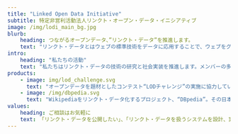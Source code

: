 ```yaml
---
title: "Linked Open Data Initiative"
subtitle: 特定非営利活動法人リンクト・オープン・データ・イニシアティブ
image: /img/lodi_main_bg.jpg
blurb:
    heading: つながるオープンデータ、”リンクト・データ”を推進します。
    text: "リンクト・データとはウェブの標準技術をデータに応用することで、ウェブをグローバルなデータ空間”ウェブ・オブ・データ”にするムーブメントです。世界の研究プロジェクトによる研究データ、国や自治体によるオープンデータ、図書館データや博物館データなど、幅広い分野で活用されています。"
intro:
    heading: "私たちの活動"
    text: "私たちはリンクト・データの技術の研究と社会実装を推進します。メンバーの多くが、研究プロジェクトや国や自治体によるオープンデータの公開やデータ交換流通に関するプロジェクトに関わり、リンクト・データの技術の普及に努めています。"
products:
    - image: img/lod_challenge.svg
      text: "オープンデータを題材としたコンテスト“LODチャレンジ”の実施に協力しています。“LODチャレンジ”はリンクト・データの認知向上と関わる人々の交流、技術レベルの向上を促す目的で年に一度コンテストを実施しています。リンクト・オープン・データ・イニシアティブのメンバーも事務局として企画や運営に携わっています。"
    - image: /img/dbpedia.svg
      text: "Wikipediaをリンクト・データ化するプロジェクト、“DBpedia”。その日本語版の開発と運営をしています。DBpediaは世界中のあらゆる分野のデータをつなぐハブとして重要な役割を担っています。リンクト・オープン・データ・イニシアティブは、DBpediaのグローバルなコミュニティの中でオフィシャル言語チャーターとして登録して活動しています。"
values:
    heading: ご相談はお気軽に
    text: 「リンクト・データを公開したい」、「リンクト・データを扱うシステムを設計、実装したい」など、オープンデータに関する技術全般にわたって、コンサルティングのご依頼を受け付けています。お気軽にご相談ください。専門家がお手伝いいたします。
---
```


